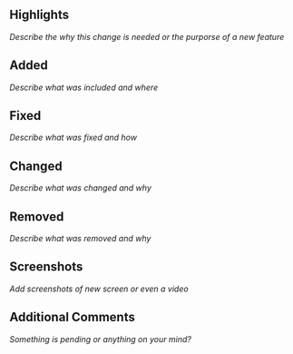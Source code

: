 ## Highlights
_Describe the why this change is needed or the purporse of a new feature_
## Added
_Describe what was included and where_
## Fixed
_Describe what was fixed and how_
## Changed
_Describe what was changed and why_
## Removed
_Describe what was removed and why_
## Screenshots
_Add screenshots of new screen or even a video_
## Additional Comments
_Something is pending or anything on your mind?_
